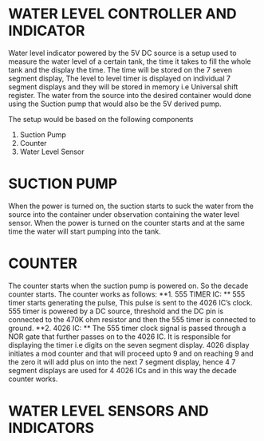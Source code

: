 # WATER LEVEL CONTROLLER AND INDICATOR

Water level indicator powered by the 5V DC source is a setup used to measure the water level of a certain tank, the time it takes to fill the whole tank and the display the time. The time will be stored on the 7 seven segment display, The level to level timer is displayed on individual 7 segment displays and they will be stored in memory i.e Universal shift register. The water from the source into the desired container would done using the Suction pump that would also be the 5V derived pump. 

The setup would be based on the following components
  1. Suction Pump 
  2. Counter 
  3. Water Level Sensor

# SUCTION PUMP
When the power is turned on, the suction starts to suck the water from the source into the container under observation containing the water level sensor. When the power is turned on the counter starts and at the same time the water will start pumping into the tank. 

# COUNTER
The counter starts when the suction pump is powered on. So the decade counter starts. The counter works as follows:
**1. 555 TIMER IC: ** 555 timer starts generating the pulse, This pulse is sent to the 4026 IC’s clock. 555 timer is powered by a DC source, threshold and the DC pin is connected to the 470K ohm resistor and then the 555 timer is connected to ground. 
 **2. 4026 IC: **  The 555 timer clock signal is passed through a NOR gate that further passes on to the 4026 IC. It is responsible for displaying the timer i.e digits on the seven segment display. 4026 display initiates a mod counter and that will proceed upto 9 and on reaching 9 and the zero it will add plus on into the next 7 segment display, hence 4 7 segment displays are used for 4 4026 ICs and in this way the decade counter works.

# WATER LEVEL SENSORS AND INDICATORS
